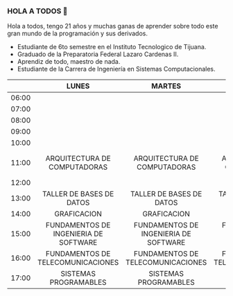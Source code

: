 ### HOLA A TODOS 👋


Hola a todos, tengo 21 años y muchas ganas de aprender sobre todo este gran mundo de la programación y sus derivados.  

- Estudiante de 6to semestre en el Instituto Tecnologico de Tijuana. 
- Graduado de la Preparatoria Federal Lazaro Cardenas II.
- Aprendiz de todo, maestro de nada. 
- Estudiante de la Carrera de Ingeniería en Sistemas Computacionales. 

|       |                 LUNES                 |                 MARTES                |               MIÉRCOLES               |                 JUEVES                |            VIERNES           |
|:-----:|:-------------------------------------:|:-------------------------------------:|:-------------------------------------:|:-------------------------------------:|:----------------------------:|
| 06:00 |                                       |                                       |                                       |                                       |                              |
| 07:00 |                                       |                                       |                                       |                                       |                              |
| 08:00 |                                       |                                       |                                       |                                       |                              |
| 09:00 |                                       |                                       |                                       |                                       |                              |
| 10:00 |                                       |                                       |                                       |                                       |                              |
| 11:00 | ARQUITECTURA DE COMPUTADORAS          | ARQUITECTURA DE COMPUTADORAS          | ARQUITECTURA DE COMPUTADORAS          | ARQUITECTURA DE COMPUTADORAS          | ARQUITECTURA DE COMPUTADORAS |
| 12:00 |                                       |                                       |                                       |                                       |                              |
| 13:00 | TALLER DE BASES DE DATOS              | TALLER DE BASES DE DATOS              | TALLER DE BASES DE DATOS              | TALLER DE BASES DE DATOS              |                              |
| 14:00 | GRAFICACION                           | GRAFICACION                           | GRAFICACION                           | GRAFICACION                           |                              |
| 15:00 | FUNDAMENTOS DE INGENIERIA DE SOFTWARE | FUNDAMENTOS DE INGENIERIA DE SOFTWARE | FUNDAMENTOS DE INGENIERIA DE SOFTWARE | FUNDAMENTOS DE INGENIERIA DE SOFTWARE |                              |
| 16:00 | FUNDAMENTOS DE TELECOMUNICACIONES     | FUNDAMENTOS DE TELECOMUNICACIONES     | FUNDAMENTOS DE TELECOMUNICACIONES     | FUNDAMENTOS DE TELECOMUNICACIONES     |                              |
| 17:00 | SISTEMAS PROGRAMABLES                 | SISTEMAS PROGRAMABLES                 | SISTEMAS PROGRAMABLES                 | SISTEMAS PROGRAMABLES                 |                              |
